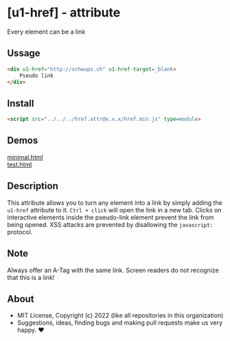 # [u1-href] - attribute
Every element can be a link

## Ussage

```html
<div u1-href="http://schwups.ch" u1-href-target=_blank>
    Pseudo link
</div>
```

## Install

```html
<script src="../../../href.attr@x.x.x/href.min.js" type=module>
```

## Demos

[minimal.html](http://gcdn.li/u1ui/href.attr@main/tests/minimal.html)  
[test.html](http://gcdn.li/u1ui/href.attr@main/tests/test.html)  

## Description

This attribute allows you to turn any element into a link by simply adding the `u1-href` attribute to it.
`Ctrl + click` will open the link in a new tab.
Clicks on interactive elements inside the pseudo-link element prevent the link from being opened.
XSS attacks are prevented by disallowing the `javascript:` protocol.

## Note

Always offer an A-Tag with the same link. Screen readers do not recognize that this is a link!

## About

- MIT License, Copyright (c) 2022 <u1> (like all repositories in this organization) <br>
- Suggestions, ideas, finding bugs and making pull requests make us very happy. ♥

